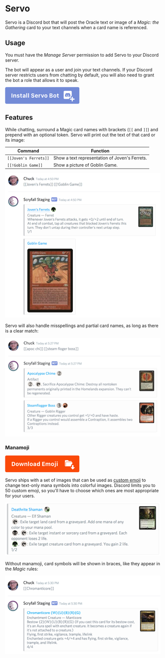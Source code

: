 # Servo

Servo is a Discord bot that will post the Oracle text or image of a _Magic: the Gathering_ card to your text channels when a card name is referenced.

## Usage

You must have the _Manage Server_ permission to add Servo to your Discord server.

The bot will appear as a user and join your text channels. If your Discord server restricts users from chatting by default, you will also need to grant the bot a role that allows it to speak.

[![Install Servo](docs/button-servo.png)](https://discordapp.com/oauth2/authorize?client_id=268547439714238465&scope=bot)

## Features

While chatting, surround a Magic card names with brackets (`[[` and `]]`) and prepend with an optional token. Servo will print out the text of that card or its image:

| Command               | Function                                        |
|-----------------------|-------------------------------------------------|
| `[[Joven's Ferrets]]` | Show a text representation of Joven's Ferrets.  |
| `[[!Goblin Game]]`    | Show a picture of Goblin Game.                  |

![Example usage](docs/screenshot.png)

Servo will also handle misspellings and partial card names, as long as there is a clear match:

![Examples with misspelling](docs/misspell.png)

### Manamoji

[![Download Emoji](docs/button-emoji.png)](https://github.com/scryfall/servo/releases/download/1.0/manamoji.zip)

Servo ships with a set of images that can be used as [custom emoji](https://support.discordapp.com/hc/en-us/articles/207619737-Adding-Emoji-Magic) to change text-only mana symbols into colorful images. Discord limits you to 50 custom emoji, so you'll have to choose which ones are most appropriate for your users.

![Deathrite Shaman showing custom symbols](docs/manamoji.png)

Without manamoji, card symbols will be shown in braces, like they appear in the _Magic_ rules:

![Chromanticore without custom symbols](docs/no-manamoji.png)
